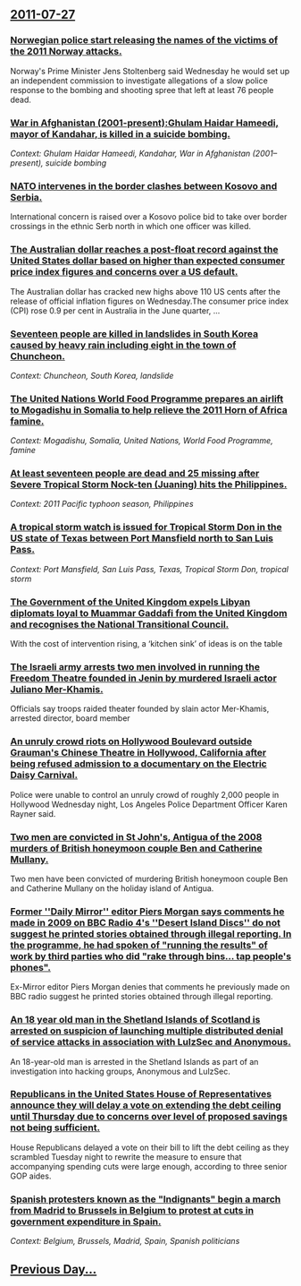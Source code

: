 ## [2011-07-27](/news/2011/07/27/index.md)

### [Norwegian police start releasing the names of the victims of the 2011 Norway attacks. ](/news/2011/07/27/norwegian-police-start-releasing-the-names-of-the-victims-of-the-2011-norway-attacks.md)
Norway&#x27;s&#x20;Prime&#x20;Minister&#x20;Jens&#x20;Stoltenberg&#x20;said&#x20;Wednesday&#x20;he&#x20;would&#x20;set&#x20;up&#x20;an&#x20;independent&#x20;commission&#x20;to&#x20;investigate&#x20;allegations&#x20;of&#x20;a&#x20;slow&#x20;police&#x20;response&#x20;to&#x20;the&#x20;bombing&#x20;and&#x20;shooting&#x20;spree&#x20;that&#x20;left&#x20;at&#x20;least&#x20;76&#x20;people&#x20;dead.

### [War in Afghanistan (2001-present):Ghulam Haidar Hameedi, mayor of Kandahar, is killed in a suicide bombing. ](/news/2011/07/27/war-in-afghanistan-2001apresent-pghulam-haidar-hameedi-mayor-of-kandahar-is-killed-in-a-suicide-bombing.md)
_Context: Ghulam Haidar Hameedi, Kandahar, War in Afghanistan (2001–present), suicide bombing_

### [NATO intervenes in the border clashes between Kosovo and Serbia. ](/news/2011/07/27/nato-intervenes-in-the-border-clashes-between-kosovo-and-serbia.md)
International concern is raised over a Kosovo police bid to take over border crossings in the ethnic Serb north in which one officer was killed.

### [The Australian dollar reaches a post-float record against the United States dollar based on higher than expected consumer price index figures and concerns over a US default. ](/news/2011/07/27/the-australian-dollar-reaches-a-post-float-record-against-the-united-states-dollar-based-on-higher-than-expected-consumer-price-index-figure.md)
The Australian dollar has cracked new highs above 110 US cents after the release of official inflation figures on Wednesday.The consumer price index (CPI) rose 0.9 per cent in Australia in the June quarter, ...

### [Seventeen people are killed in landslides in South Korea caused by heavy rain including eight in the town of Chuncheon. ](/news/2011/07/27/seventeen-people-are-killed-in-landslides-in-south-korea-caused-by-heavy-rain-including-eight-in-the-town-of-chuncheon.md)
_Context: Chuncheon, South Korea, landslide_

### [The United Nations World Food Programme prepares an airlift to Mogadishu in Somalia to help relieve the 2011 Horn of Africa famine. ](/news/2011/07/27/the-united-nations-world-food-programme-prepares-an-airlift-to-mogadishu-in-somalia-to-help-relieve-the-2011-horn-of-africa-famine.md)
_Context: Mogadishu, Somalia, United Nations, World Food Programme, famine_

### [At least seventeen people are dead and 25 missing after Severe Tropical Storm Nock-ten (Juaning) hits the Philippines. ](/news/2011/07/27/at-least-seventeen-people-are-dead-and-25-missing-after-severe-tropical-storm-nock-ten-juaning-hits-the-philippines.md)
_Context: 2011 Pacific typhoon season, Philippines_

### [A tropical storm watch is issued for Tropical Storm Don in the US state of Texas between Port Mansfield north to San Luis Pass. ](/news/2011/07/27/a-tropical-storm-watch-is-issued-for-tropical-storm-don-in-the-us-state-of-texas-between-port-mansfield-north-to-san-luis-pass.md)
_Context: Port Mansfield, San Luis Pass, Texas, Tropical Storm Don, tropical storm_

### [The Government of the United Kingdom expels Libyan diplomats loyal to Muammar Gaddafi from the United Kingdom and recognises the National Transitional Council. ](/news/2011/07/27/the-government-of-the-united-kingdom-expels-libyan-diplomats-loyal-to-muammar-gaddafi-from-the-united-kingdom-and-recognises-the-national-tr.md)
With the cost of intervention rising, a ‘kitchen sink’ of ideas is on the table

### [The Israeli army arrests two men involved in running the Freedom Theatre founded in Jenin by murdered Israeli actor Juliano Mer-Khamis. ](/news/2011/07/27/the-israeli-army-arrests-two-men-involved-in-running-the-freedom-theatre-founded-in-jenin-by-murdered-israeli-actor-juliano-mer-khamis.md)
Officials say troops raided theater founded by slain actor Mer-Khamis, arrested director, board member

### [An unruly crowd riots on Hollywood Boulevard outside Grauman's Chinese Theatre in Hollywood, California after being refused admission to a documentary on the Electric Daisy Carnival. ](/news/2011/07/27/an-unruly-crowd-riots-on-hollywood-boulevard-outside-grauman-s-chinese-theatre-in-hollywood-california-after-being-refused-admission-to-a-d.md)
Police were unable to control an unruly crowd of roughly 2,000 people in Hollywood Wednesday night, Los Angeles Police Department Officer Karen Rayner said.

### [Two men are convicted in St John's, Antigua of the 2008 murders of British honeymoon couple Ben and Catherine Mullany. ](/news/2011/07/27/two-men-are-convicted-in-st-john-s-antigua-of-the-2008-murders-of-british-honeymoon-couple-ben-and-catherine-mullany.md)
Two men have been convicted of murdering British honeymoon couple Ben and Catherine Mullany on the holiday island of Antigua.

### [Former ''Daily Mirror'' editor Piers Morgan says comments he made in 2009 on BBC Radio 4's ''Desert Island Discs'' do not suggest he printed stories obtained through illegal reporting. In the programme, he had spoken of "running the results" of work by third parties who did "rake through bins... tap people's phones". ](/news/2011/07/27/former-daily-mirror-editor-piers-morgan-says-comments-he-made-in-2009-on-bbc-radio-4-s-desert-island-discs-do-not-suggest-he-printed.md)
Ex-Mirror editor Piers Morgan denies that comments he previously made on BBC radio suggest he printed stories obtained through illegal reporting.

### [An 18 year old man in the Shetland Islands of Scotland is arrested on suspicion of launching multiple distributed denial of service attacks in association with LulzSec and Anonymous. ](/news/2011/07/27/an-18-year-old-man-in-the-shetland-islands-of-scotland-is-arrested-on-suspicion-of-launching-multiple-distributed-denial-of-service-attacks.md)
An 18-year-old man is arrested in the Shetland Islands as part of an investigation into hacking groups, Anonymous and LulzSec.

### [Republicans in the United States House of Representatives announce they will delay a vote on extending the debt ceiling until Thursday due to concerns over level of proposed savings not being sufficient. ](/news/2011/07/27/republicans-in-the-united-states-house-of-representatives-announce-they-will-delay-a-vote-on-extending-the-debt-ceiling-until-thursday-due-t.md)
House Republicans delayed a vote on their bill to lift the debt ceiling as they scrambled Tuesday night to rewrite the measure to ensure that accompanying spending cuts were large enough, according to three senior GOP aides.

### [Spanish protesters known as the "Indignants" begin a march from Madrid to Brussels in Belgium to protest at cuts in government expenditure in Spain. ](/news/2011/07/27/spanish-protesters-known-as-the-indignants-begin-a-march-from-madrid-to-brussels-in-belgium-to-protest-at-cuts-in-government-expenditure-i.md)
_Context: Belgium, Brussels, Madrid, Spain, Spanish politicians_

## [Previous Day...](/news/2011/07/26/index.md)

